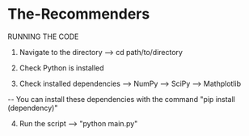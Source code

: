 # The-Recommenders

RUNNING THE CODE
1. Navigate to the directory
--> cd path/to/directory

2. Check Python is installed

3. Check installed dependencies
--> NumPy
--> SciPy
--> Mathplotlib

-- You can install these dependencies with the command "pip install (dependency)"

4. Run the script
--> "python main.py"
